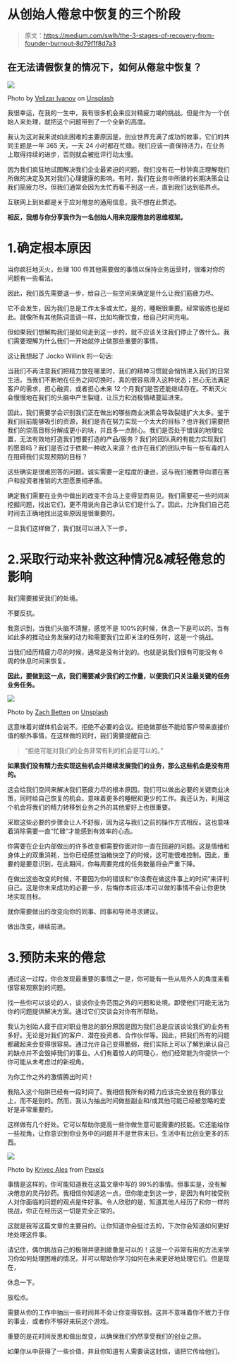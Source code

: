 # 从创始人倦怠中恢复的三个阶段

> 原文：<https://medium.com/swlh/the-3-stages-of-recovery-from-founder-burnout-8d79f1f8d7a3>

## 在无法请假恢复的情况下，如何从倦怠中恢复？

![](img/30a0e5633446a88055174d4c030f4ab1.png)

Photo by [Velizar Ivanov](https://unsplash.com/@lycan?utm_source=unsplash&utm_medium=referral&utm_content=creditCopyText) on [Unsplash](https://unsplash.com/?utm_source=unsplash&utm_medium=referral&utm_content=creditCopyText)

我很幸运，在我的一生中，我有很多机会来应对精疲力竭的挑战。但是作为一个创始人来处理，就把这个问题带到了一个全新的高度。

我认为这对我来说如此困难的主要原因是，创业世界充满了成功的故事，它们的共同主题是一年 365 天，一天 24 小时都在忙碌。我们应该一直保持活力，在业务上取得持续的进步，否则就会被批评行动太慢。

因为我们疯狂地试图解决我们企业最紧迫的问题，我们没有花一秒钟真正理解我们所做的决定及其对我们心理健康的影响。有时，我们在业务中所做的长期决策会让我们筋疲力尽，但我们通常会因为太忙而看不到这一点，直到我们达到临界点。

互联网上到处都是关于应对倦怠的通用信息，我不想在此赘述。

**相反，我想与你分享我作为一名创始人用来克服倦怠的思维框架。**

# 1.确定根本原因

当你疯狂地灭火，处理 100 件其他需要做的事情以保持业务运营时，很难对你的问题有一些看法。

因此，我们首先需要退一步，给自己一些空间来确定是什么让我们筋疲力尽。

它不会发生，因为我们总是工作太多或太忙。是的，睡眠很重要。经常锻炼也是如此。就像所有其他陈词滥调一样，比如均衡饮食，给自己时间充电。

但如果我们想解构我们是如何走到这一步的，就不应该关注我们停止了做什么。我们需要理解为什么我们一开始就停止做那些重要的事情。

这让我想起了 Jocko Willink 的一句话:

当我们不再注意我们把精力放在哪里时，我们的精神习惯就会悄悄进入我们的日常生活。当我们不断地在任务之间切换时，真的很容易滑入这种状态；担心无法满足客户的需求，担心融资，或者担心未来 12 个月我们是否还能继续存在。不断灭火会慢慢地在我们的头脑中产生裂缝，让压力和消极情绪蔓延进来。

因此，我们需要学会识别我们正在做出的哪些商业决策会导致裂缝扩大太多。鉴于我们目前能够吸引的资源，我们是否在努力实现一个太大的目标？也许我们需要把我们的崇高目标分解成更小的块，并且多一点耐心。我们是否处于错误的地理位置，无法有效地打造我们想要打造的产品/服务？我们的团队真的有能力实现我们的愿景吗？我们是否过于依赖一种收入来源？也许在我们的团队中有一些有毒的人在阻碍我们实现预期的目标？

这些确实是很难回答的问题。诚实需要一定程度的谦逊，这与我们被教导向潜在客户和投资者推销的大胆愿景相矛盾。

确定我们需要在业务中做出的改变不会马上变得显而易见。我们需要花一些时间来挖掘问题，找出它们，更不用说向自己承认它们是什么了。因此，允许我们自己花时间去正确地找出这些原因是很重要的。

一旦我们这样做了，我们就可以进入下一步。

# 2.采取行动来补救这种情况&减轻倦怠的影响

我们需要接受我们的处境。

不要反抗。

我意识到，当我们头脑不清醒，感觉不是 100%的时候，休息一下是可以的。当有如此多的推动业务发展的动力和需要我们立即关注的任务时，这是一个挑战。

当我们经历精疲力尽的时候，通常是没有计划的。也就是说我们很有可能没有 6 周的休息时间来恢复。

**因此，要做到这一点，我们需要减少我们的工作量，以便我们只关注最关键的任务业务任务。**

![](img/c341c25005d06b1a85bcaad275c9c258.png)

Photo by [Zach Betten](https://unsplash.com/@bettenz?utm_source=unsplash&utm_medium=referral&utm_content=creditCopyText) on [Unsplash](https://unsplash.com/search/photos/relax?utm_source=unsplash&utm_medium=referral&utm_content=creditCopyText)

这意味着对媒体机会说不。拒绝不必要的会议。拒绝做那些不能给客户带来直接价值的额外事情，在这样做的同时，我们需要提醒自己:

> “拒绝可能对我们的业务非常有利的机会是可以的。”

**如果我们没有精力去实现这些机会并继续发展我们的业务，那么这些机会是没有用的。**

这会给我们空间来解决我们筋疲力尽的根本原因。我们可以做出必要的关键商业决策，同时给自己恢复的机会。意味着更多的睡眠和更少的工作。我还认为，利用这个机会将我们的精力转移到业务之外的其他爱好上也很重要。

采取这些必要的步骤会让人不舒服，因为这与我们之前的操作方式相反。这也意味着消除需要一直“忙碌”才能感到有效率的心态。

你需要在企业内部做出的许多改变都需要你面对你一直在回避的问题。这是情绪和身体上的双重消耗，当你已经感觉油箱快空了的时候，这可能很难控制。因此，重要的是要意识到，在此期间，你每周要完成的任务数量将会严重下降。

在做出这些改变的时候，不要因为你的错误和“你浪费在做这件事上的时间”来评判自己。这是你未来成功的必要一步，后悔你本应该/本可以做的事情不会让你更快地实现目标。

就你需要做出的改变向你的同事、同事和导师寻求建议。

做出改变，继续前进。

# 3.预防未来的倦怠

通过这一过程，你会发现最重要的事情之一是，你可能有一些从局外人的角度来看很容易观察到的问题。

找一些你可以谈论的人，谈谈你业务范围之外的问题和处境。即使他们可能无法为你的问题提供解决方案。通过它们交谈会对你有所帮助。

我认为创始人疲于应对职业倦怠的部分原因是因为我们总是应该谈论我们的业务有多好。无论是对我们的客户、潜在投资者、合作伙伴等。因此，把我们所有的问题都藏起来会变得很容易。通过允许自己变得脆弱，我们实际上可以了解到承认自己的缺点并不会毁掉我们的事业。人们有着惊人的同理心，他们经常能为你提供一个你可能从未考虑过的新视角。

为你工作之外的激情腾出时间！

我陷入这个陷阱已经有一段时间了。我相信我所有的精力应该完全放在我的事业上，而不是别的。然而，我认为抽出时间做些副业和/或其他可能已经被忽略的爱好是非常重要的。

这样做有几个好处。它可以帮助你提高一些你做生意可能需要的技能。它还能给你一些视角，让你意识到你业务中的问题并不是世界末日。生活中有比创业更多的东西。

![](img/b3a6dd9a9ad5d1f336dcc087c5c9e099.png)

Photo by [Krivec Ales](https://www.pexels.com/@dreamypixel?utm_content=attributionCopyText&utm_medium=referral&utm_source=pexels) from [Pexels](https://www.pexels.com/photo/adventure-alps-background-beautiful-547114/?utm_content=attributionCopyText&utm_medium=referral&utm_source=pexels)

事情是这样的，你可能知道我在这篇文章中写的 99%的事情。但事实是，没有解决倦怠的灵丹妙药。我相信你知道这一点，但你能走到这一步，是因为有时接受别人对你面临的问题的观点是件好事。令人欣慰的是，知道其他人经历了和你一样的挑战，你正在经历这一切是完全正常的。

这就是我写这篇文章的主要目的。让你知道你会挺过去的，下次你会知道如何更好地处理这件事。

请记住，偶尔挑战自己的极限并感到疲惫是可以的！这是一个非常有用的方法来学习你如何处理困难的情况，并可以帮助你学习如何在未来更好地处理它们。但是现在，

休息一下。

放松点。

需要从你的工作中抽出一些时间并不会让你变得软弱。这并不意味着你不致力于你的事业，或者你不够好来玩这个游戏。

重要的是花时间反思和做出改变，以确保我们仍然享受我们的创业之旅。

如果你从中获得了一些价值，并且你知道有人需要读这封信，请把它传给他们。